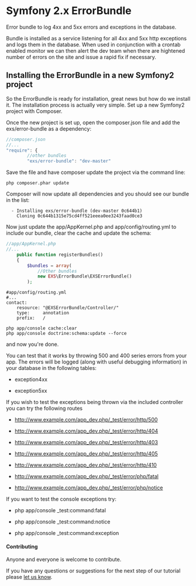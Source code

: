 Symfony 2.x ErrorBundle
==========================

Error bundle to log 4xx and 5xx errors and exceptions in the database. 

Bundle is installed as a service listening for all 4xx and 5xx http exceptions and logs them in the database. When used in conjunction with a crontab enabled monitor we can then alert the dev team when there are hightened number of errors on the site and issue a rapid fix if necessary.



## Installing the ErrorBundle in a new Symfony2 project
So the ErrorBundle is ready for installation, great news but how do we install it.  The installation process is actually very simple.  Set up a new Symfony2 project with Composer.

Once the new project is set up, open the composer.json file and add the exs/error-bundle as a dependency:
``` js
//composer.json
//...
"require": {
        //other bundles
        "exs/error-bundle": "dev-master"
```
Save the file and have composer update the project via the command line:
``` shell
php composer.phar update
```
Composer will now update all dependencies and you should see our bundle in the list:
``` shell
  - Installing exs/error-bundle (dev-master 0c644b1)
    Cloning 0c644b1315e75cd4ff521eeea0ee3243faad0ce3
```

Now just update the app/AppKernel.php and app/config/routing.yml to include our bundle, clear the cache and update the schema:
``` php
//app/AppKernel.php
//...
    public function registerBundles()
    {
        $bundles = array(
            //Other bundles
            new EXS\ErrorBundle\EXSErrorBundle()
        );
```
```
#app/config/routing.yml
#...
contact:
    resource: "@EXSErrorBundle/Controller/"
    type:     annotation
    prefix:   /
```
``` shell
php app/console cache:clear
php app/console doctrine:schema:update --force
```

and now you're done.


You can test that it works by throwing 500 and 400 series errors from your app. The errors will be logged (along with useful debugging information) in your database in the following tables: 

* exception4xx

* exception5xx

If you wish to test the exceptions being thrown via the included controller you can try the following routes


* http://www.example.com/app_dev.php/_test/error/http/500

* http://www.example.com/app_dev.php/_test/error/http/404

* http://www.example.com/app_dev.php/_test/error/http/403

* http://www.example.com/app_dev.php/_test/error/http/405

* http://www.example.com/app_dev.php/_test/error/http/410

* http://www.example.com/app_dev.php/_test/error/php/fatal

* http://www.example.com/app_dev.php/_test/error/php/notice


If you want to test the console exceptions try:


* php app/console _test:command:fatal

* php app/console _test:command:notice

* php app/console _test:command:exception



#### Contributing ####
Anyone and everyone is welcome to contribute.

If you have any questions or suggestions for the next step of our tutorial please [let us know][1].


[1]: http://www.ex-situ.com/
